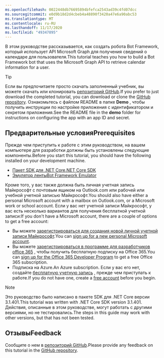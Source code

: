 ```yaml
---
ms.openlocfilehash: 0022448db76695894bfefca2543ad39c4fd07dcc
ms.sourcegitcommit: e0d9b18d2d4cbeb4a48890f3420a47e6a90abc53
ms.translationtype: MT
ms.contentlocale: ru-RU
ms.lasthandoff: 11/17/2020
ms.locfileid: "49347895"
---
```

<!-- markdownlint-disable MD002 MD041 -->

<span data-ttu-id="00d39-101">В этом руководстве рассказывается, как создать робота Bot Framework, который использует API Microsoft Graph для получения сведений о календаре для пользователя.</span><span class="sxs-lookup"><span data-stu-id="00d39-101">This tutorial teaches you how to build a Bot Framework bot that uses the Microsoft Graph API to retrieve calendar information for a user.</span></span>

> [!TIP]
> <span data-ttu-id="00d39-102">Если вы предпочитаете просто скачать заполненный учебник, вы можете скачать или клонировать [репозиторий GitHub](https://github.com/microsoftgraph/msgraph-training-botframework).</span><span class="sxs-lookup"><span data-stu-id="00d39-102">If you prefer to just download the completed tutorial, you can download or clone the [GitHub repository](https://github.com/microsoftgraph/msgraph-training-botframework).</span></span> <span data-ttu-id="00d39-103">Ознакомьтесь с файлом README в папке **Demo** , чтобы получить инструкции по настройке приложения с идентификатором и секретом приложения.</span><span class="sxs-lookup"><span data-stu-id="00d39-103">See the README file in the **demo** folder for instructions on configuring the app with an app ID and secret.</span></span>

## <a name="prerequisites"></a><span data-ttu-id="00d39-104">Предварительные условия</span><span class="sxs-lookup"><span data-stu-id="00d39-104">Prerequisites</span></span>

<span data-ttu-id="00d39-105">Прежде чем приступить к работе с этим руководством, на вашем компьютере для разработки должны быть установлены следующие компоненты.</span><span class="sxs-lookup"><span data-stu-id="00d39-105">Before you start this tutorial, you should have the following installed on your development machine.</span></span>

- [<span data-ttu-id="00d39-106">Пакет SDK для .NET Core</span><span class="sxs-lookup"><span data-stu-id="00d39-106">.NET Core SDK</span></span>](https://dotnet.microsoft.com/download)
- [<span data-ttu-id="00d39-107">Эмулятор ленты</span><span class="sxs-lookup"><span data-stu-id="00d39-107">Bot Framework Emulator</span></span>](https://github.com/microsoft/BotFramework-Emulator/blob/master/README.md)

<span data-ttu-id="00d39-108">Кроме того, у вас также должна быть личная учетная запись Майкрософт с почтовым ящиком на Outlook.com или рабочей или учебной учетной записью Майкрософт.</span><span class="sxs-lookup"><span data-stu-id="00d39-108">You should also have either a personal Microsoft account with a mailbox on Outlook.com, or a Microsoft work or school account.</span></span> <span data-ttu-id="00d39-109">Если у вас нет учетной записи Майкрософт, у вас есть несколько вариантов для получения бесплатной учетной записи:</span><span class="sxs-lookup"><span data-stu-id="00d39-109">If you don't have a Microsoft account, there are a couple of options to get a free account:</span></span>

- <span data-ttu-id="00d39-110">Вы можете [зарегистрироваться для создания новой личной учетной записи Майкрософт](https://signup.live.com/signup?wa=wsignin1.0&rpsnv=12&ct=1454618383&rver=6.4.6456.0&wp=MBI_SSL_SHARED&wreply=https://mail.live.com/default.aspx&id=64855&cbcxt=mai&bk=1454618383&uiflavor=web&uaid=b213a65b4fdc484382b6622b3ecaa547&mkt=E-US&lc=1033&lic=1).</span><span class="sxs-lookup"><span data-stu-id="00d39-110">You can [sign up for a new personal Microsoft account](https://signup.live.com/signup?wa=wsignin1.0&rpsnv=12&ct=1454618383&rver=6.4.6456.0&wp=MBI_SSL_SHARED&wreply=https://mail.live.com/default.aspx&id=64855&cbcxt=mai&bk=1454618383&uiflavor=web&uaid=b213a65b4fdc484382b6622b3ecaa547&mkt=E-US&lc=1033&lic=1).</span></span>
- <span data-ttu-id="00d39-111">Вы можете [зарегистрироваться в программе для разработчиков office 365](https://developer.microsoft.com/office/dev-program) , чтобы получить бесплатную подписку на Office 365.</span><span class="sxs-lookup"><span data-stu-id="00d39-111">You can [sign up for the Office 365 Developer Program](https://developer.microsoft.com/office/dev-program) to get a free Office 365 subscription.</span></span>
- <span data-ttu-id="00d39-112">Подписка на Azure.</span><span class="sxs-lookup"><span data-stu-id="00d39-112">An Azure subscription.</span></span> <span data-ttu-id="00d39-113">Если у вас его нет, создайте [бесплатную учетную запись](https://azure.microsoft.com/free/?WT.mc_id=A261C142F) , прежде чем приступать к работе.</span><span class="sxs-lookup"><span data-stu-id="00d39-113">If you do not have one, create a [free account](https://azure.microsoft.com/free/?WT.mc_id=A261C142F) before you begin.</span></span>

> [!NOTE]
> <span data-ttu-id="00d39-114">Это руководство было написано в пакете SDK для .NET Core версии 3.1.401.</span><span class="sxs-lookup"><span data-stu-id="00d39-114">This tutorial was written with .NET Core SDK version 3.1.401.</span></span> <span data-ttu-id="00d39-115">Действия, описанные в этом руководстве, могут работать с другими версиями, но не тестировались.</span><span class="sxs-lookup"><span data-stu-id="00d39-115">The steps in this guide may work with other versions, but that has not been tested.</span></span>

## <a name="feedback"></a><span data-ttu-id="00d39-116">Отзывы</span><span class="sxs-lookup"><span data-stu-id="00d39-116">Feedback</span></span>

<span data-ttu-id="00d39-117">Сообщите о нем в [репозиторий GitHub](https://github.com/microsoftgraph/msgraph-training-botframework).</span><span class="sxs-lookup"><span data-stu-id="00d39-117">Please provide any feedback on this tutorial in the [GitHub repository](https://github.com/microsoftgraph/msgraph-training-botframework).</span></span>
